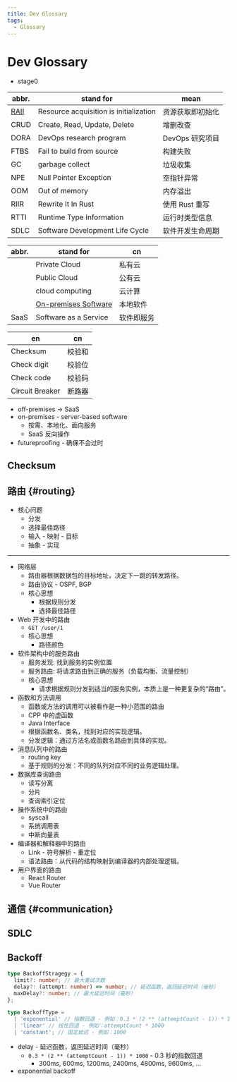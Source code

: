 ```yaml
---
title: Dev Glossary
tags:
  - Glossary
---
```


# Dev Glossary

- stage0

| abbr.  | stand for                              | mean             |
| ------ | -------------------------------------- | ---------------- |
| [RAII] | Resource acquisition is initialization | 资源获取即初始化 |
| CRUD   | Create, Read, Update, Delete           | 增删改查         |
| DORA   | DevOps research program                | DevOps 研究项目  |
| FTBS   | Fail to build from source              | 构建失败         |
| GC     | garbage collect                        | 垃圾收集         |
| NPE    | Null Pointer Exception                 | 空指针异常       |
| OOM    | Out of memory                          | 内存溢出         |
| RIIR   | Rewrite It In Rust                     | 使用 Rust 重写   |
| RTTI   | Runtime Type Information               | 运行时类型信息   |
| SDLC   | Software Development Life Cycle        | 软件开发生命周期 |

[raii]: https://en.wikipedia.org/wiki/Resource_acquisition_is_initialization

| abbr. | stand for              | cn         |
| ----- | ---------------------- | ---------- |
|       | Private Cloud          | 私有云     |
|       | Public Cloud           | 公有云     |
|       | cloud computing        | 云计算     |
|       | [On-premises Software] | 本地软件   |
| SaaS  | Software as a Service  | 软件即服务 |

| en              | cn     |
| --------------- | ------ |
| Checksum        | 校验和 |
| Check digit     | 校验位 |
| Check code      | 校验码 |
| Circuit Breaker | 断路器 |

- off-premises -> SaaS
- on-premises - server-based software
  - 按需、本地化、面向服务
  - SaaS 反向操作
- futureproofing - 确保不会过时

[on-premises software]: https://en.wikipedia.org/wiki/On-premises_software

## Checksum

## 路由 {#routing}

- 核心问题
  - 分发
  - 选择最佳路径
  - 输入 - 映射 - 目标
  - 抽象 - 实现

---

- 网络层
  - 路由器根据数据包的目标地址，决定下一跳的转发路径。
  - 路由协议 - OSPF, BGP
  - 核心思想
    - 根据规则分发
    - 选择最佳路径
- Web 开发中的路由
  - `GET /user/1`
  - 核心思想
    - 路径颜色
- 软件架构中的服务路由
  - 服务发现: 找到服务的实例位置
  - 服务路由: 将请求路由到正确的服务（负载均衡、流量控制）
  - 核心思想
    - 请求根据规则分发到适当的服务实例，本质上是一种更复杂的“路由”。
- 函数和方法调用
  - 函数或方法的调用可以被看作是一种小范围的路由
  - CPP 中的虚函数
  - Java Interface
  - 根据函数名、类名，找到对应的实现逻辑。
  - 分发逻辑：通过方法名或函数名路由到具体的实现。
- 消息队列中的路由
  - routing key
  - 基于规则的分发：不同的队列对应不同的业务逻辑处理。
- 数据库查询路由
  - 读写分离
  - 分片
  - 查询索引定位
- 操作系统中的路由
  - syscall
  - 系统调用表
  - 中断向量表
- 编译器和解释器中的路由
  - Link - 符号解析 - 重定位
  - 语法路由：从代码的结构映射到编译器的内部处理逻辑。
- 用户界面的路由
  - React Router
  - Vue Router

## 通信 {#communication}

## SDLC

## Backoff

```ts
type BackoffStragegy = {
  limit?: number; // 最大重试次数
  delay?: (attempt: number) => number; // 延迟函数，返回延迟时间（毫秒）
  maxDelay?: number; // 最大延迟时间（毫秒）
};

type BackoffType =
  | 'exponential' // 指数回退 - 例如：0.3 * (2 ** (attemptCount - 1)) * 1000
  | 'linear' // 线性回退 - 例如：attemptCount * 1000
  | 'constant'; // 固定延迟 - 例如：1000
```

- delay - 延迟函数，返回延迟时间（毫秒）
  - `0.3 * (2 ** (attemptCount - 1)) * 1000` - 0.3 秒的指数回退
    - 300ms, 600ms, 1200ms, 2400ms, 4800ms, 9600ms, ...
- exponential backoff
